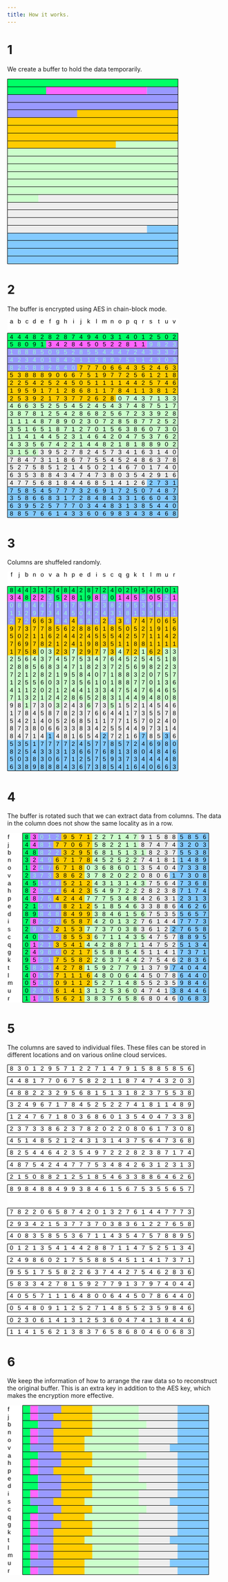 ```yaml
---
title: How it works.
---
```


# 1

We create a buffer to hold the data temporarily.

![](../images/hiw01.png)


# 2

The buffer is encrypted using AES in chain-block mode.

![](../images/hiw02.png)


# 3

Columns are shuffeled randomly.

![](../images/hiw03.png)


# 4

The buffer is rotated such that we can extract data from columns.
The data in the column does not show the same locality as in a row.

![](../images/hiw04.png)


# 5

The columns are saved to individual files.
These files can be stored in different locations and on various online cloud services.

![](../images/hiw05.png)


# 6

We keep the information of how to arrange the raw data so to reconstruct the original buffer.
This is an extra key in addition to the AES key, which makes the encryption more effective.

![](../images/hiw06.png)
